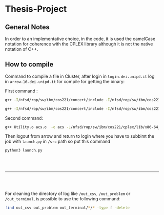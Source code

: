 # Thesis-Project
## General Notes

In order to an implementative choice, in the code, it is used the camelCase notation for coherence with
the CPLEX library although it is not the native notation of C++. 


## How to compile

Command to compile a file in Cluster, after login in `login.dei.unipd.it` log in `arrow-16.dei.unipd.it` for compile for getting the binary:

First command :
```bash
g++ -I/nfsd/rop/sw/ibm/cos221/concert/include -I/nfsd/rop/sw/ibm/cos221/cplex/include -Wno-deprecated-declarations -std=c++17 -c Utility.cpp -o Utility.o

g++ -I/nfsd/rop/sw/ibm/cos221/concert/include -I/nfsd/rop/sw/ibm/cos221/cplex/include -Wno-deprecated-declarations -std=c++17 -c ACS.cpp -o acs.o
```

Second command: 
```bash
g++ Utility.o acs.o  -o acs -L/nfsd/rop/sw/ibm/cos221/cplex/lib/x86-64_linux/static_pic/ -L/nfsd/rop/sw/ibm/cos221/concert/lib/x86-64_linux/static_pic/  -lilocplex -lconcert -lcplex -lm -lpthread -Wno-deprecated-declarations
```

Then logout from arrow and return to login where you have to subbimt the job with `launch.py` in `/src` path so put this command

```bash
python3 launch.py
```
<br><br>
***
<br><br>

For cleaning the directory of log like `/out_csv`, `/out_problem` or `/out_terminal`, is possible to use the following command:
 
```bash
find out_csv out_problem out_terminal/*/* -type f -delete
```